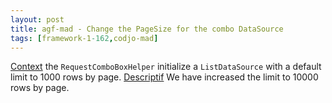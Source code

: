```yaml
---
layout: post
title: agf-mad - Change the PageSize for the combo DataSource
tags: [framework-1-162,codjo-mad]
---
```

<u>Context</u>
the ```RequestComboBoxHelper``` initialize a ```ListDataSource``` with a default limit to 1000 rows by page.
<u>Descriptif</u>
We have increased the limit to 10000 rows by page.